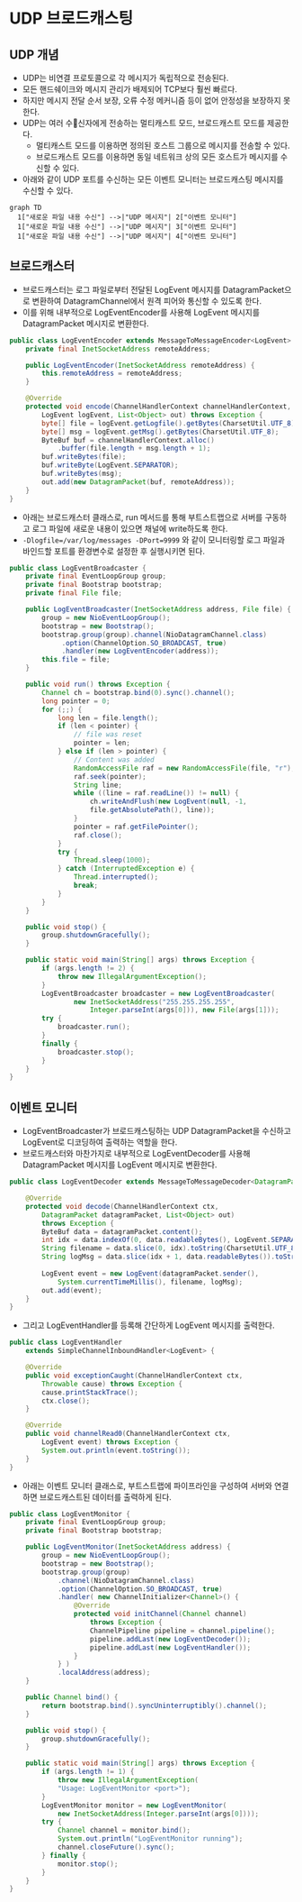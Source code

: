 # UDP 브로드캐스팅

## UDP 개념

* UDP는 비연결 프로토콜으로 각 메시지가 독립적으로 전송된다.
* 모든 핸드쉐이크와 메시지 관리가 배제되어 TCP보다 훨씬 빠르다.
* 하지만 메시지 전달 순서 보장, 오류 수정 메커니즘 등이 없어 안정성을 보장하지 못한다.
* UDP는 여러 수신자에게 전송하는 멀티캐스트 모드, 브로드캐스트 모드를 제공한다.
  * 멀티캐스트 모드를 이용하면 정의된 호스트 그룹으로 메시지를 전송할 수 있다.
  * 브로드캐스트 모드를 이용하면 동일 네트워크 상의 모든 호스트가 메시지를 수신할 수 있다.
* 아래와 같이 UDP 포트를 수신하는 모든 이벤트 모니터는 브로드캐스팅 메시지를 수신할 수 있다.

```mermaid
graph TD
  1["새로운 파일 내용 수신"] -->|"UDP 메시지"| 2["이벤트 모니터"]
  1["새로운 파일 내용 수신"] -->|"UDP 메시지"| 3["이벤트 모니터"]
  1["새로운 파일 내용 수신"] -->|"UDP 메시지"| 4["이벤트 모니터"]
```

## 브로드캐스터

* 브로드캐스터는 로그 파일로부터 전달된 LogEvent 메시지를 DatagramPacket으로 변환하여 DatagramChannel에서 원격 피어와 통신할 수 있도록 한다.
* 이를 위해 내부적으로 LogEventEncoder를 사용해 LogEvent 메시지를 DatagramPacket 메시지로 변환한다.

```java
public class LogEventEncoder extends MessageToMessageEncoder<LogEvent> {
    private final InetSocketAddress remoteAddress;

    public LogEventEncoder(InetSocketAddress remoteAddress) {
        this.remoteAddress = remoteAddress;
    }

    @Override
    protected void encode(ChannelHandlerContext channelHandlerContext,
        LogEvent logEvent, List<Object> out) throws Exception {
        byte[] file = logEvent.getLogfile().getBytes(CharsetUtil.UTF_8);
        byte[] msg = logEvent.getMsg().getBytes(CharsetUtil.UTF_8);
        ByteBuf buf = channelHandlerContext.alloc()
            .buffer(file.length + msg.length + 1);
        buf.writeBytes(file);
        buf.writeByte(LogEvent.SEPARATOR);
        buf.writeBytes(msg);
        out.add(new DatagramPacket(buf, remoteAddress));
    }
}
```

* &#x20;아래는 브로드캐스터 클래스로, run 메서드를 통해 부트스트랩으로 서버를 구동하고 로그 파일에 새로운 내용이 있으면 채널에 write하도록 한다.
* `-Dlogfile=/var/log/messages -DPort=9999` 와 같이 모니터링할 로그 파일과 바인드할 포트를 환경변수로 설정한 후 실행시키면 된다.

```java
public class LogEventBroadcaster {
    private final EventLoopGroup group;
    private final Bootstrap bootstrap;
    private final File file;

    public LogEventBroadcaster(InetSocketAddress address, File file) {
        group = new NioEventLoopGroup();
        bootstrap = new Bootstrap();
        bootstrap.group(group).channel(NioDatagramChannel.class)
             .option(ChannelOption.SO_BROADCAST, true)
             .handler(new LogEventEncoder(address));
        this.file = file;
    }

    public void run() throws Exception {
        Channel ch = bootstrap.bind(0).sync().channel();
        long pointer = 0;
        for (;;) {
            long len = file.length();
            if (len < pointer) {
                // file was reset
                pointer = len;
            } else if (len > pointer) {
                // Content was added
                RandomAccessFile raf = new RandomAccessFile(file, "r");
                raf.seek(pointer);
                String line;
                while ((line = raf.readLine()) != null) {
                    ch.writeAndFlush(new LogEvent(null, -1,
                    file.getAbsolutePath(), line));
                }
                pointer = raf.getFilePointer();
                raf.close();
            }
            try {
                Thread.sleep(1000);
            } catch (InterruptedException e) {
                Thread.interrupted();
                break;
            }
        }
    }

    public void stop() {
        group.shutdownGracefully();
    }

    public static void main(String[] args) throws Exception {
        if (args.length != 2) {
            throw new IllegalArgumentException();
        }
        LogEventBroadcaster broadcaster = new LogEventBroadcaster(
                new InetSocketAddress("255.255.255.255",
                    Integer.parseInt(args[0])), new File(args[1]));
        try {
            broadcaster.run();
        }
        finally {
            broadcaster.stop();
        }
    }
}
```

## 이벤트 모니터

* LogEventBroadcaster가 브로드캐스팅하는 UDP DatagramPacket을 수신하고 LogEvent로 디코딩하여 출력하는 역할을 한다.
* 브로드캐스터와 마찬가지로 내부적으로 LogEventDecoder를 사용해 DatagramPacket 메시지를 LogEvent 메시지로  변환한다.

```java
public class LogEventDecoder extends MessageToMessageDecoder<DatagramPacket> {

    @Override
    protected void decode(ChannelHandlerContext ctx,
        DatagramPacket datagramPacket, List<Object> out)
        throws Exception {
        ByteBuf data = datagramPacket.content();
        int idx = data.indexOf(0, data.readableBytes(), LogEvent.SEPARATOR);
        String filename = data.slice(0, idx).toString(CharsetUtil.UTF_8);
        String logMsg = data.slice(idx + 1, data.readableBytes()).toString(CharsetUtil.UTF_8);
        
        LogEvent event = new LogEvent(datagramPacket.sender(),
            System.currentTimeMillis(), filename, logMsg);
        out.add(event);
    }
}
```

* 그리고 LogEventHandler를 등록해 간단하게 LogEvent 메시지를 출력한다.

```java
public class LogEventHandler
    extends SimpleChannelInboundHandler<LogEvent> {

    @Override
    public void exceptionCaught(ChannelHandlerContext ctx,
        Throwable cause) throws Exception {
        cause.printStackTrace();
        ctx.close();
    }

    @Override
    public void channelRead0(ChannelHandlerContext ctx,
        LogEvent event) throws Exception {
        System.out.println(event.toString());
    }
}
```

* 아래는 이벤트 모니터 클래스로, 부트스트랩에 파이프라인을 구성하여 서버와 연결하면 브로드캐스트된 데이터를 출력하게 된다.&#x20;

```java
public class LogEventMonitor {
    private final EventLoopGroup group;
    private final Bootstrap bootstrap;

    public LogEventMonitor(InetSocketAddress address) {
        group = new NioEventLoopGroup();
        bootstrap = new Bootstrap();
        bootstrap.group(group)
            .channel(NioDatagramChannel.class)
            .option(ChannelOption.SO_BROADCAST, true)
            .handler( new ChannelInitializer<Channel>() {
                @Override
                protected void initChannel(Channel channel)
                    throws Exception {
                    ChannelPipeline pipeline = channel.pipeline();
                    pipeline.addLast(new LogEventDecoder());
                    pipeline.addLast(new LogEventHandler());
                }
            } )
            .localAddress(address);
    }

    public Channel bind() {
        return bootstrap.bind().syncUninterruptibly().channel();
    }

    public void stop() {
        group.shutdownGracefully();
    }

    public static void main(String[] args) throws Exception {
        if (args.length != 1) {
            throw new IllegalArgumentException(
            "Usage: LogEventMonitor <port>");
        }
        LogEventMonitor monitor = new LogEventMonitor(
            new InetSocketAddress(Integer.parseInt(args[0])));
        try {
            Channel channel = monitor.bind();
            System.out.println("LogEventMonitor running");
            channel.closeFuture().sync();
        } finally {
            monitor.stop();
        }
    }
}
```
